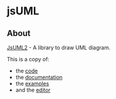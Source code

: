 # jsUML

## About
[JsUML2](http://www.jrromero.net/tool_jsUML2.html) - A library to draw UML diagram.

This is a copy of:
  * the [code](./src)
  * the [documentation](./doc)
  * the [examples](./examples/README.md)
  * and the [editor](./editor/editor.html)


